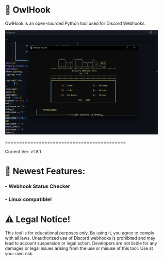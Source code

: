 # 🦉 OwlHook
OwlHook is an open-sourced Python tool used for Discord Webhooks.

![Image Alt](https://github.com/3elk/OwlHook/blob/5e62890d70916f518480f5fb796d289af1143be1/Screenshot%202025-03-04%20195602.png)

===========================================

Current Ver: v1.8.1

# 📃 Newest Features:

### - Webhook Status Checker
### - Linux compatible!

# ⚠️ Legal Notice!

This tool is for educational purposes only. By using it, you agree to comply with all laws. Unauthorized use of Discord webhooks is prohibited and may lead to account suspension or legal action.
Developers are not liable for any damages or legal issues arising from the use or misuse of this tool. Use at your own risk.
